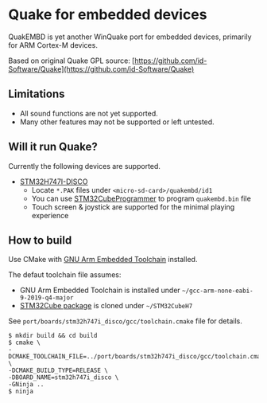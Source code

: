 # Quake for embedded devices

QuakEMBD is yet another WinQuake port for embedded devices, primarily for ARM Cortex-M devices.

Based on original Quake GPL source: [https://github.com/id-Software/Quake](https://github.com/id-Software/Quake)

## Limitations

* All sound functions are not yet supported.
* Many other features may not be supported or left untested.

## Will it run Quake?

Currently the following devices are supported.

* [STM32H747I-DISCO](https://www.st.com/ja/evaluation-tools/stm32h747i-disco.html)
  * Locate `*.PAK` files under `<micro-sd-card>/quakembd/id1`
  * You can use [STM32CubeProgrammer](https://www.st.com/en/development-tools/stm32cubeprog.html) to program `quakembd.bin` file
  * Touch screen & joystick are supported for the minimal playing experience

## How to build

Use CMake with [GNU Arm Embedded Toolchain](https://developer.arm.com/tools-and-software/open-source-software/developer-tools/gnu-toolchain/gnu-rm/downloads) installed.

The defaut toolchain file assumes:
* GNU Arm Embedded Toolchain is installed under `~/gcc-arm-none-eabi-9-2019-q4-major`
* [STM32Cube package](https://github.com/STMicroelectronics/STM32CubeH7) is cloned under `~/STM32CubeH7`

See `port/boards/stm32h747i_disco/gcc/toolchain.cmake` file for details.

```
$ mkdir build && cd build
$ cmake \
-DCMAKE_TOOLCHAIN_FILE=../port/boards/stm32h747i_disco/gcc/toolchain.cmake \
-DCMAKE_BUILD_TYPE=RELEASE \
-DBOARD_NAME=stm32h747i_disco \
-GNinja ..
$ ninja
```
